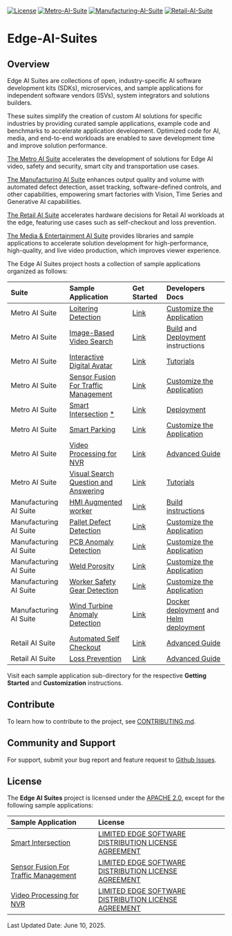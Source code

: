 [![License](https://img.shields.io/badge/License-Apache%202.0-blue)]()
[![Metro-AI-Suite](https://img.shields.io/badge/Metro%20AI%20Suite-3%20Samples-green)]()
[![Manufacturing-AI-Suite](https://img.shields.io/badge/Manufacturing%20AI%20Suite-3%20Samples-green)]()
[![Retail-AI-Suite](https://img.shields.io/badge/Retail%20AI%20Suite-2%20Samples-green)]()

# Edge-AI-Suites

## Overview

Edge AI Suites are collections of open, industry-specific AI software development kits (SDKs), microservices, and sample applications for independent software vendors (ISVs), system integrators and solutions builders. 

These suites simplify the creation of custom AI solutions for specific industries by providing curated sample applications, example code and benchmarks to accelerate application development. Optimized code for AI, media, and end-to-end workloads are enabled to save development time and improve solution performance. 

[The Metro AI Suite](metro-ai-suite) accelerates the development of solutions for Edge AI video, safety and security, smart city and transportation use cases. 

[The Manufacturing AI Suite](manufacturing-ai-suite) enhances output quality and volume with automated defect detection, asset tracking, software-defined controls, and other capabilities, empowering smart factories with Vision, Time Series and Generative AI capabilities. 

[The Retail AI Suite](retail-ai-suite) accelerates hardware decisions for Retail AI workloads at the edge, featuring use cases such as self-checkout and loss prevention.

[The Media & Entertainment AI Suite](media-and-entertainment-ai-suite) provides libraries and sample applications to accelerate solution development for high-performance, high-quality, and live video production, which improves viewer experience.


The Edge AI Suites project hosts a collection of sample applications organized as follows:

| Suite | Sample Application | Get Started | Developers Docs |
|:------|:-------------------|:------------|:----------------|
| Metro AI Suite | [Loitering Detection](metro-ai-suite/loitering-detection) | [Link](metro-ai-suite/loitering-detection/docs/user-guide/get-started.md) | [Customize the Application](metro-ai-suite/loitering-detection/docs/user-guide/how-to-customize-application.md) |
| Metro AI Suite | [Image-Based Video Search](metro-ai-suite/image-based-video-search) | [Link](metro-ai-suite/image-based-video-search/docs/user-guide/get-started.md) | [Build](metro-ai-suite/image-based-video-search/docs/user-guide/how-to-build-source.md) and [Deployment](metro-ai-suite/image-based-video-search/docs/user-guide/how-to-deploy-helm.md) instructions |
| Metro AI Suite | [Interactive Digital Avatar](metro-ai-suite/interactive-digital-avatar) | [Link](metro-ai-suite/interactive-digital-avatar/docs/get-started.md) | [Tutorials](metro-ai-suite/interactive-digital-avatar/docs/tutorials.md) |
| Metro AI Suite | [Sensor Fusion For Traffic Management](metro-ai-suite/sensor-fusion-for-traffic-management) | [Link](metro-ai-suite/sensor-fusion-for-traffic-management/docs/user-guide/Get-Started-Guide.md) | [Customize the Application](metro-ai-suite/sensor-fusion-for-traffic-management/docs/user-guide/Advanced-User-Guide.md) |
| Metro AI Suite | [Smart Intersection](metro-ai-suite/smart-intersection) [*](#license) | [Link](metro-ai-suite/smart-intersection/docs/user-guide/get-started.md) | [Deployment](metro-ai-suite/smart-intersection/docs/user-guide/how-to-deploy-docker.md) |
| Metro AI Suite | [Smart Parking](metro-ai-suite/smart-parking) | [Link](metro-ai-suite/smart-parking/docs/user-guide/get-started.md) | [Customize the Application](metro-ai-suite/smart-parking/docs/user-guide/how-to-customize-application.md) |
| Metro AI Suite | [Video Processing for NVR](metro-ai-suite/video-processing-for-nvr) | [Link](metro-ai-suite/video-processing-for-nvr/docs/user-guide/get-started-guide.md) | [Advanced Guide](metro-ai-suite/video-processing-for-nvr/docs/user-guide/Overview.md) |
| Metro AI Suite | [Visual Search Question and Answering](metro-ai-suite/visual-search-question-and-answering) | [Link](metro-ai-suite/visual-search-question-and-answering/docs/user-guide/get-started.md) | [Tutorials](metro-ai-suite/visual-search-question-and-answering/docs/user-guide/tutorials.md) |
| Manufacturing AI Suite | [HMI Augmented worker](manufacturing-ai-suite/hmi-augmented-worker/) | [Link](manufacturing-ai-suite/hmi-augmented-worker/docs/user-guide/get-started.md) | [Build instructions](manufacturing-ai-suite/hmi-augmented-worker/docs/user-guide/how-to-build-from-source.md) |
| Manufacturing AI Suite | [Pallet Defect Detection](manufacturing-ai-suite/industrial-edge-insights-vision/apps/pallet-defect-detection) | [Link](manufacturing-ai-suite/industrial-edge-insights-vision/apps/pallet-defect-detection/docs/user-guide/get-started.md) | [Customize the Application](manufacturing-ai-suite/industrial-edge-insights-vision/apps/pallet-defect-detection/docs/user-guide/how-to-use-an-ai-model-and-video-file-of-your-own.md) |
| Manufacturing AI Suite | [PCB Anomaly Detection](manufacturing-ai-suite/industrial-edge-insights-vision/apps/pcb-anomaly-detection) | [Link](manufacturing-ai-suite/industrial-edge-insights-vision/apps/pcb-anomaly-detection/docs/user-guide/get-started.md) | [Customize the Application](manufacturing-ai-suite/industrial-edge-insights-vision/apps/pcb-anomaly-detection/docs/user-guide/how-to-use-an-ai-model-and-video-file-of-your-own.md) |
| Manufacturing AI Suite | [Weld Porosity](manufacturing-ai-suite/industrial-edge-insights-vision/apps/weld-porosity) | [Link](manufacturing-ai-suite/industrial-edge-insights-vision/apps/weld-porosity/docs/user-guide/get-started.md) | [Customize the Application](manufacturing-ai-suite/industrial-edge-insights-vision/apps/weld-porosity/docs/user-guide/how-to-use-an-ai-model-and-video-file-of-your-own.md) |
| Manufacturing AI Suite | [Worker Safety Gear Detection](manufacturing-ai-suite/industrial-edge-insights-vision/apps/worker-safety-gear-detection) | [Link](manufacturing-ai-suite/industrial-edge-insights-vision/apps/worker-safety-gear-detection/docs/user-guide/get-started.md) | [Customize the Application](manufacturing-ai-suite/industrial-edge-insights-vision/apps/worker-safety-gear-detection/docs/user-guide/how-to-use-an-ai-model-and-video-file-of-your-own.md) |
| Manufacturing AI Suite | [Wind Turbine Anomaly Detection](manufacturing-ai-suite/wind-turbine-anomaly-detection/) | [Link](manufacturing-ai-suite/wind-turbine-anomaly-detection/docs/user-guide/get-started.md) | [Docker deployment](manufacturing-ai-suite/wind-turbine-anomaly-detection/docs/user-guide/get-started.md#deploy-with-docker-compose-single-node) and [Helm deployment](manufacturing-ai-suite/wind-turbine-anomaly-detection/docs/user-guide/how-to-deploy-with-helm.md) |
| Retail AI Suite | [Automated Self Checkout](https://github.com/intel-retail/automated-self-checkout) | [Link](https://github.com/intel-retail/automated-self-checkout?tab=readme-ov-file#-quickstart) | [Advanced Guide](https://intel-retail.github.io/documentation/use-cases/automated-self-checkout/automated-self-checkout.html) |
| Retail AI Suite | [Loss Prevention](https://github.com/intel-retail/loss-prevention) | [Link](https://github.com/intel-retail/loss-prevention?tab=readme-ov-file#quickstart) | [Advanced Guide](https://intel-retail.github.io/documentation/use-cases/loss-prevention/loss-prevention.html) |

Visit each sample application sub-directory for the respective **Getting Started** and **Customization** instructions.

## Contribute

To learn how to contribute to the project, see [CONTRIBUTING.md](CONTRIBUTING.md).  

## Community and Support

For support, submit your bug report and feature request to [Github Issues](https://github.com/open-edge-platform/edge-ai-suites/issues). 

## License

The **Edge AI Suites** project is licensed under the [APACHE 2.0](LICENSE), except for the following sample applications:

| Sample Application | License |
|:-------------------|:--------|
|[Smart Intersection](metro-ai-suite/smart-intersection) | [LIMITED EDGE SOFTWARE DISTRIBUTION LICENSE AGREEMENT](metro-ai-suite/smart-intersection/LICENSE.txt) |
|[Sensor Fusion For Traffic Management](metro-ai-suite/sensor-fusion-for-traffic-management) | [LIMITED EDGE SOFTWARE DISTRIBUTION LICENSE AGREEMENT](metro-ai-suite/sensor-fusion-for-traffic-management/LICENSE.txt) |
|[Video Processing for NVR](metro-ai-suite/video-processing-for-nvr) | [LIMITED EDGE SOFTWARE DISTRIBUTION LICENSE AGREEMENT](metro-ai-suite/video-processing-for-nvr/LICENSE.txt) |

Last Updated Date: June 10, 2025.
 
